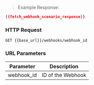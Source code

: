 
> Example Response:

```json
{{fetch_webhook_scenario_response}}
```

### HTTP Request

`GET {{base_url}}/webhooks/webhook_id`

### URL Parameters

Parameter | Description
--------- | -------------------------------------------------------------------
webhook_id | ID of the Webhook
